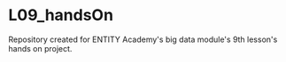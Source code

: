 # L09_handsOn
Repository created for ENTITY Academy's big data module's 9th lesson's hands on project.

